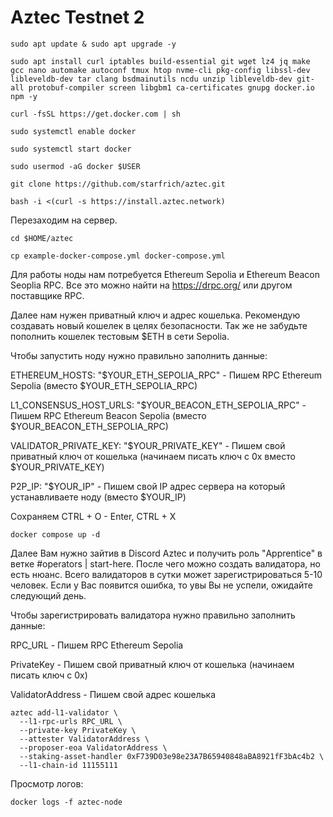# Aztec Testnet 2

```
sudo apt update & sudo apt upgrade -y
```

```
sudo apt install curl iptables build-essential git wget lz4 jq make gcc nano automake autoconf tmux htop nvme-cli pkg-config libssl-dev libleveldb-dev tar clang bsdmainutils ncdu unzip libleveldb-dev git-all protobuf-compiler screen libgbm1 ca-certificates gnupg docker.io npm -y
```

```
curl -fsSL https://get.docker.com | sh
```
```
sudo systemctl enable docker
```
```
sudo systemctl start docker
```
```
sudo usermod -aG docker $USER
```

```
git clone https://github.com/starfrich/aztec.git
```

```
bash -i <(curl -s https://install.aztec.network)
```
Перезаходим на сервер.

```
cd $HOME/aztec
```

```
cp example-docker-compose.yml docker-compose.yml
```

Для работы ноды нам потребуется Ethereum Sepolia и Ethereum Beacon Seoplia RPC. Все это можно найти на https://drpc.org/ или другом поставщике RPC.

Далее нам нужен приватный ключ и адрес кошелька. Рекомендую создавать новый кошелек в целях безопасности. Так же не забудьте пополнить кошелек тестовым $ETH в сети Sepolia.

Чтобы запустить ноду нужно правильно заполнить данные:

ETHEREUM_HOSTS: "$YOUR_ETH_SEPOLIA_RPC" - Пишем RPC Ethereum Sepolia (вместо $YOUR_ETH_SEPOLIA_RPC)

L1_CONSENSUS_HOST_URLS: "$YOUR_BEACON_ETH_SEPOLIA_RPC" - Пишем RPC Ethereum Beacon Sepolia (вместо $YOUR_BEACON_ETH_SEPOLIA_RPC)

VALIDATOR_PRIVATE_KEY: "$YOUR_PRIVATE_KEY" - Пишем свой приватный ключ от кошелька (начинаем писать ключ с 0x вместо $YOUR_PRIVATE_KEY)

P2P_IP: "$YOUR_IP" - Пишем свой IP адрес сервера на который устанавливаете ноду (вместо $YOUR_IP)

Сохраняем CTRL + O - Enter, CTRL + X

```
docker compose up -d
```

Далее Вам нужно зайтив в Discord Aztec и получить роль "Apprentice" в ветке #operators | start-here. После чего можно создать валидатора, но есть нюанс. Всего валидаторов в сутки может зарегистрироваться 5-10 человек. Если у Вас появится ошибка, то увы Вы не успели, ожидайте следующий день.

Чтобы зарегистрировать валидатора нужно правильно заполнить данные:

RPC_URL - Пишем RPC Ethereum Sepolia

PrivateKey - Пишем свой приватный ключ от кошелька (начинаем писать ключ с 0x)

ValidatorAddress - Пишем свой адрес кошелька

```
aztec add-l1-validator \
  --l1-rpc-urls RPC_URL \
  --private-key PrivateKey \
  --attester ValidatorAddress \
  --proposer-eoa ValidatorAddress \
  --staking-asset-handler 0xF739D03e98e23A7B65940848aBA8921fF3bAc4b2 \
  --l1-chain-id 11155111
```

Просмотр логов: 

```
docker logs -f aztec-node
```
